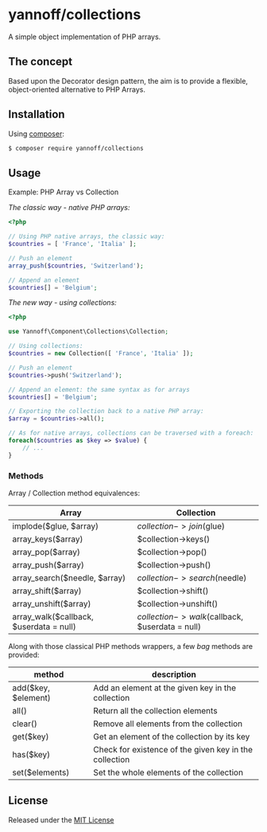 # yannoff/collections

A simple object implementation of PHP arrays.

## The concept

Based upon the Decorator design pattern, the aim is to provide a flexible, object-oriented alternative to PHP Arrays.

## Installation

Using [composer](https://getcomposer.org/):

```bash
$ composer require yannoff/collections
```

## Usage

Example: PHP Array vs Collection

_The classic way - native PHP arrays:_

```php
<?php

// Using PHP native arrays, the classic way:
$countries = [ 'France', 'Italia' ];

// Push an element
array_push($countries, 'Switzerland');

// Append an element
$countries[] = 'Belgium';

```

_The new way - using collections:_

```php
<?php

use Yannoff\Component\Collections\Collection;

// Using collections:
$countries = new Collection([ 'France', 'Italia' ]);

// Push an element
$countries->push('Switzerland');

// Append an element: the same syntax as for arrays
$countries[] = 'Belgium';

// Exporting the collection back to a native PHP array:
$array = $countries->all();

// As for native arrays, collections can be traversed with a foreach:
foreach($countries as $key => $value) {
    // ...
}

```

### Methods 

Array / Collection method equivalences:

|Array|Collection|
|-----|----------|
|implode($glue, $array)|$collection->join($glue)|
|array_keys($array)|$collection->keys()|
|array_pop($array)|$collection->pop()|
|array_push($array)|$collection->push()|
|array_search($needle, $array)|$collection->search($needle)|
|array_shift($array)|$collection->shift()|
|array_unshift($array)|$collection->unshift()|
|array_walk($callback, $userdata = null)|$collection->walk($callback, $userdata = null)|

Along with those classical PHP methods wrappers, a few _bag_ methods are provided:

|method|description|
|------|-----------|
|add($key, $element)|Add an element at the given key in the collection|
|all()|Return all the collection elements|
|clear()|Remove all elements from the collection|
|get($key)|Get an element of the collection by its key|
|has($key)|Check for existence of the given key in the collection|
|set($elements)|Set the whole elements of the collection|


## License

Released under the [MIT License](LICENSE)
